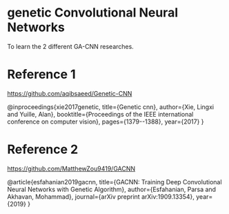 # genetic Convolutional Neural Networks
To learn the 2 different GA-CNN researches.

# Reference 1
https://github.com/aqibsaeed/Genetic-CNN

@inproceedings{xie2017genetic,
  title={Genetic cnn},
  author={Xie, Lingxi and Yuille, Alan},
  booktitle={Proceedings of the IEEE international conference on computer vision},
  pages={1379--1388},
  year={2017}
}

# Reference 2
https://github.com/MatthewZou9419/GACNN

@article{esfahanian2019gacnn,
  title={GACNN: Training Deep Convolutional Neural Networks with Genetic Algorithm},
  author={Esfahanian, Parsa and Akhavan, Mohammad},
  journal={arXiv preprint arXiv:1909.13354},
  year={2019}
}